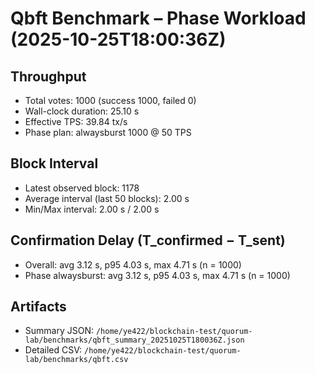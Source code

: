 # Qbft Benchmark – Phase Workload (2025-10-25T18:00:36Z)

## Throughput
- Total votes: 1000 (success 1000, failed 0)
- Wall-clock duration: 25.10 s
- Effective TPS: 39.84 tx/s
- Phase plan: alwaysburst 1000 @ 50 TPS

## Block Interval
- Latest observed block: 1178
- Average interval (last 50 blocks): 2.00 s
- Min/Max interval: 2.00 s / 2.00 s

## Confirmation Delay (T_confirmed − T_sent)
- Overall: avg 3.12 s, p95 4.03 s, max 4.71 s (n = 1000)
- Phase alwaysburst: avg 3.12 s, p95 4.03 s, max 4.71 s (n = 1000)

## Artifacts
- Summary JSON: `/home/ye422/blockchain-test/quorum-lab/benchmarks/qbft_summary_20251025T180036Z.json`
- Detailed CSV: `/home/ye422/blockchain-test/quorum-lab/benchmarks/qbft.csv`
